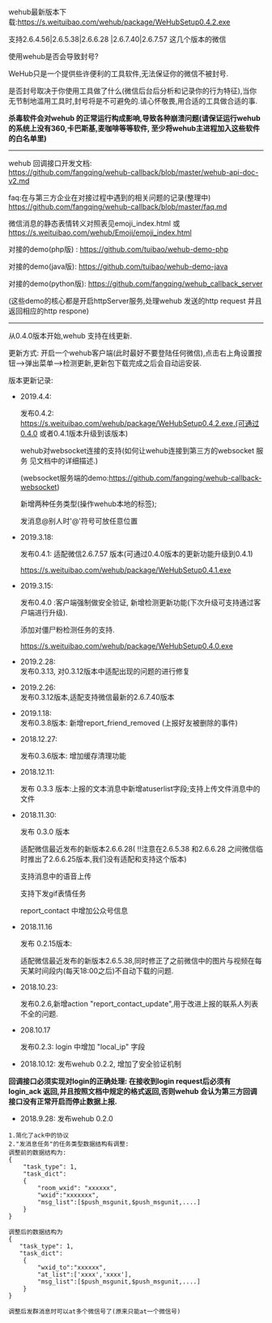 
wehub最新版本下载:https://s.weituibao.com/wehub/package/WeHubSetup0.4.2.exe

支持2.6.4.56|2.6.5.38|2.6.6.28 |2.6.7.40|2.6.7.57 这几个版本的微信

使用wehub是否会导致封号?

WeHub只是一个提供些许便利的工具软件,无法保证你的微信不被封号.

是否封号取决于你使用工具做了什么(微信后台后分析和记录你的行为特征),当你无节制地滥用工具时,封号将是不可避免的.请心怀敬畏,用合适的工具做合适的事.

**杀毒软件会对wehub 的正常运行构成影响,导致各种崩溃问题(请保证运行wehub的系统上没有360,卡巴斯基,麦咖啡等等软件, 至少将wehub主进程加入这些软件的白名单里)**

------

wehub 回调接口开发文档:  
https://github.com/fangqing/wehub-callback/blob/master/wehub-api-doc-v2.md

faq:在与第三方企业在对接过程中遇到的相关问题的记录(整理中)     
https://github.com/fangqing/wehub-callback/blob/master/faq.md

微信消息的静态表情转义对照表见emoji_index.html 或
https://s.weituibao.com/wehub/Emoji/emoji_index.html

对接的demo(php版) : https://github.com/tuibao/wehub-demo-php  

对接的demo(java版): https://github.com/tuibao/wehub-demo-java

对接的demo(python版): https://github.com/fangqing/wehub_callback_server  

(这些demo的核心都是开启httpServer服务,处理wehub 发送的http request 并且返回相应的http respone)

------

从0.4.0版本开始,wehub 支持在线更新. 

更新方式: 开启一个wehub客户端(此时最好不要登陆任何微信),点击右上角设置按钮-->弹出菜单-->检测更新,更新包下载完成之后会自动运安装.

版本更新记录:  

- 2019.4.4:

  发布0.4.2: https://s.weituibao.com/wehub/package/WeHubSetup0.4.2.exe,(可通过0.4.0 或者0.4.1版本升级到该版本)

  wehub对websocket连接的支持(如何让wehub连接到第三方的websocket 服务 见文档中的详细描述.)

  (websocket服务端的demo:https://github.com/fangqing/wehub-callback-websocket)

  新增两种任务类型(操作wehub本地的标签);

  发消息@别人时'@'符号可放任意位置

- 2019.3.18:

  发布0.4.1: 适配微信2.6.7.57 版本(可通过0.4.0版本的更新功能升级到0.4.1)

  https://s.weituibao.com/wehub/package/WeHubSetup0.4.1.exe

- 2019.3.15:

  发布0.4.0 :客户端强制做安全验证, 新增检测更新功能(下次升级可支持通过客户端进行升级).

  添加对僵尸粉检测任务的支持.

  https://s.weituibao.com/wehub/package/WeHubSetup0.4.0.exe

- 2019.2.28:   
  发布0.3.13, 对0.3.12版本中适配出现的问题的进行修复  

- 2019.2.26:   
  发布0.3.12版本,适配支持微信最新的2.6.7.40版本  

- 2019.1.18:   
  发布0.3.8版本:  新增report_friend_removed (上报好友被删除的事件)

- 2018.12.27:

    发布0.3.6版本:  增加缓存清理功能  

-  2018.12.11:

   发布 0.3.3 版本:上报的文本消息中新增atuserlist字段;支持上传文件消息中的文件


- 2018.11.30:

  发布 0.3.0 版本
  
  适配微信最近发布的新版本2.6.6.28( !!注意在2.6.5.38 和2.6.6.28 之间微信临时推出了2.6.6.25版本,我们没有适配和支持这个版本)

  支持消息中的语音上传

  支持下发gif表情任务

  report_contact 中增加公众号信息

- 2018.11.16

  发布 0.2.15版本:

  适配微信最近发布的新版本2.6.5.38,同时修正了之前微信中的图片与视频在每天某时间段内(每天18:00之后)不自动下载的问题.

- 2018.10.23:

  发布0.2.6,新增action "report_contact_update",用于改进上报的联系人列表不全的问题.

- 208.10.17

   发布0.2.3: login 中增加 "local_ip" 字段

-  2018.10.12:
    发布wehub 0.2.2, 增加了安全验证机制

**回调接口必须实现对login的正确处理: 在接收到login request后必须有login_ack 返回,并且按照文档中规定的格式返回,否则wehub 会认为第三方回调接口没有正常开启而停止数据上报.**

- 2018.9.28:
  发布wehub 0.2.0

```
1.简化了ack中的协议
2."发消息任务"的任务类型数据结构有调整:  
调整前的数据结构为:
{
    "task_type": 1,  
    "task_dict":
    {
    	"room_wxid": "xxxxxx",  
    	"wxid":"xxxxxxx",	   				  
    	"msg_list":[$push_msgunit,$push_msgunit,....]
	}
}

调整后的数据结构为
{
   "task_type": 1,  
   "task_dict":
    {
        "wxid_to":"xxxxxx",  	
        "at_list":['xxxx','xxxx'],  
    	"msg_list":[$push_msgunit,$push_msgunit,....]
	}
}

调整后发群消息时可以at多个微信号了(原来只能at一个微信号)
```
